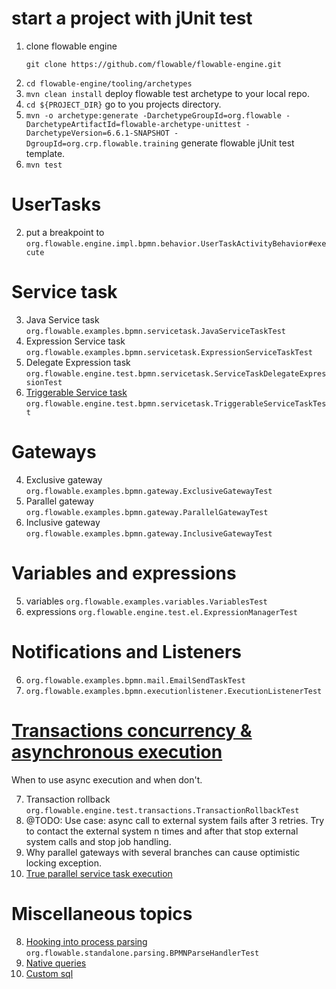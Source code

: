 # start a project with jUnit test
1. clone flowable engine
    ```
    git clone https://github.com/flowable/flowable-engine.git
    ```
1. ```cd flowable-engine/tooling/archetypes```
1. ```mvn clean install``` deploy flowable test archetype to your local repo.
1. ```cd ${PROJECT_DIR}``` go to you projects directory.
1. ```mvn -o archetype:generate -DarchetypeGroupId=org.flowable -DarchetypeArtifactId=flowable-archetype-unittest -DarchetypeVersion=6.6.1-SNAPSHOT -DgroupId=org.crp.flowable.training``` generate flowable jUnit test template.
1. ```mvn test```

# UserTasks

2. put a breakpoint to `org.flowable.engine.impl.bpmn.behavior.UserTaskActivityBehavior#execute`

# Service task

3. Java Service task ```org.flowable.examples.bpmn.servicetask.JavaServiceTaskTest```
3. Expression Service task ```org.flowable.examples.bpmn.servicetask.ExpressionServiceTaskTest```
3. Delegate Expression task ```org.flowable.engine.test.bpmn.servicetask.ServiceTaskDelegateExpressionTest```
3. [Triggerable Service task](https://flowable.com/open-source/docs/bpmn/ch07b-BPMN-Constructs/#triggerable)  ```org.flowable.engine.test.bpmn.servicetask.TriggerableServiceTaskTest```

# Gateways

4. Exclusive gateway ```org.flowable.examples.bpmn.gateway.ExclusiveGatewayTest```
4. Parallel gateway ```org.flowable.examples.bpmn.gateway.ParallelGatewayTest```
4. Inclusive gateway ```org.flowable.examples.bpmn.gateway.InclusiveGatewayTest```

# Variables and expressions

5. variables ```org.flowable.examples.variables.VariablesTest```
5. expressions ```org.flowable.engine.test.el.ExpressionManagerTest```

# Notifications and Listeners

6. ```org.flowable.examples.bpmn.mail.EmailSendTaskTest```
6. ```org.flowable.examples.bpmn.executionlistener.ExecutionListenerTest```

# [Transactions concurrency & asynchronous execution](https://flowable.com/open-source/docs/bpmn/ch07b-BPMN-Constructs/#transactions-and-concurrency)

When to use async execution and when don't.

7. Transaction rollback ```org.flowable.engine.test.transactions.TransactionRollbackTest```
7. @TODO: Use case: async call to external system fails after 3 retries. Try to contact the external system n times and after that stop external system calls and stop job handling.
7. Why parallel gateways with several branches can cause optimistic locking exception.
7. [True parallel service task execution](https://blog.flowable.org/2020/08/06/true-parallel-service-task-execution-with-flowable/)

# Miscellaneous topics

8. [Hooking into process parsing](https://flowable.com/open-source/docs/bpmn/ch18-Advanced/#hooking-into-process-parsing) ```org.flowable.standalone.parsing.BPMNParseHandlerTest```
8. [Native queries](https://flowable.com/open-source/docs/bpmn/ch04-API/#query-api)
8. [Custom sql](https://flowable.com/open-source/docs/bpmn/ch18-Advanced/#execute-custom-sql)